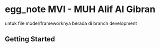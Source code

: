 # egg_note MVI - MUH Alif Al Gibran

untuk file model/frameworknya berada di branch development

## Getting Started
